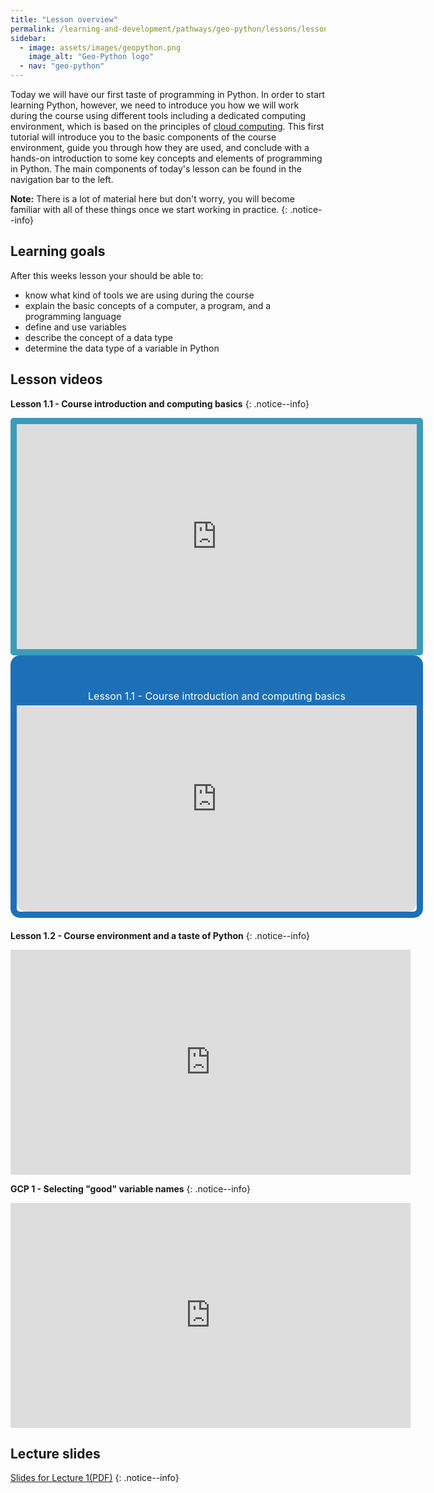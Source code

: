 ```yaml
---
title: "Lesson overview"
permalink: /learning-and-development/pathways/geo-python/lessons/lesson-1/overview/
sidebar:
  - image: assets/images/geopython.png
    image_alt: "Geo-Python logo"
  - nav: "geo-python"
---
```



Today we will have our first taste of programming in Python. In order to
start learning Python, however, we need to introduce you how we will
work during the course using different tools including a dedicated
computing environment, which is based on the principles of [cloud
computing](https://en.wikipedia.org/wiki/Cloud_computing). This first
tutorial will introduce you to the basic components of the course
environment, guide you through how they are used, and conclude with a
hands-on introduction to some key concepts and elements of programming
in Python. The main components of today's lesson can be found in the
navigation bar to the left.

**Note:** There is a lot of material here but don't worry, you will become
familiar with all of these things once we start working in practice.
{: .notice--info}

## Learning goals

After this weeks lesson your should be able to:

-   know what kind of tools we are using during the course
-   explain the basic concepts of a computer, a program, and a
    programming language
-   define and use variables
-   describe the concept of a data type
-   determine the data type of a variable in Python

## Lesson videos

**Lesson 1.1 - Course introduction and computing basics**
{: .notice--info}
<iframe
  width="640"
  height="360"
  src="https://www.youtube.com/embed/LoJrk3a4x88"
  frameborder="0"
  allowfullscreen
  style="border: 10px solid #3b9cba; border-radius: 5px; overflow: hidden;">
</iframe>

<div style="border: 10px solid #1d70b8; border-top-width: 50px; border-radius: 15px; width: 640px; padding: 0; overflow: hidden; position: relative; margin-bottom: 20px;">
  <div style="position: absolute; top: 0; left: 0; width: 100%; background-color: #1d70b8; color: white; padding: 5px 0; text-align: center; font-size: 16px;">
    Lesson 1.1 - Course introduction and computing basics
  </div>
  <iframe 
    width="640" 
    height="360" 
    src="https://www.youtube.com/embed/LoJrk3a4x88" 
    frameborder="0" 
    allowfullscreen 
    style="border: none; border-radius: 0 0 15px 15px;">
  </iframe>
</div>

**Lesson 1.2 - Course environment and a taste of Python**
{: .notice--info}
<iframe
  width="640" 
  height="360" 
  src="https://www.youtube.com/embed/MD0LteTpJNA" 
  frameborder="0" 
  allowfullscreen>
</iframe>


**GCP 1 - Selecting \"good\" variable names**
{: .notice--info}
<iframe
  width="640"
  height="360"
  src="https://www.youtube.com/embed/G0FZkgbQYGg"
  frameborder="0"
  allowfullscreen>
</iframe>


## Lecture slides

[Slides for Lecture 1(PDF)](../../assets/01-Computers-and-programs.pdf)
{: .notice--info}
